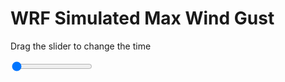 <h1>WRF Simulated Max Wind Gust</h1>
<p>Drag the slider to change the time</p>

<div class="slidecontainer">
<input oninput='setImage(this)' class="slider" type="range" min="0" max="49" value="0" step="1" />
<img id='img'/>
</div>

<script>
var img = document.getElementById('img');
var img_array = ['/assets/images/wrf/w_wrfout_d01_2020-04-08_12:00:00.png',
'/assets/images/wrf/w_wrfout_d01_2020-04-08_13:00:00.png',
'/assets/images/wrf/w_wrfout_d01_2020-04-08_14:00:00.png',
'/assets/images/wrf/w_wrfout_d01_2020-04-08_15:00:00.png',
'/assets/images/wrf/w_wrfout_d01_2020-04-08_16:00:00.png',
'/assets/images/wrf/w_wrfout_d01_2020-04-08_17:00:00.png',
'/assets/images/wrf/w_wrfout_d01_2020-04-08_18:00:00.png',
'/assets/images/wrf/w_wrfout_d01_2020-04-08_19:00:00.png',
'/assets/images/wrf/w_wrfout_d01_2020-04-08_20:00:00.png',
'/assets/images/wrf/w_wrfout_d01_2020-04-08_21:00:00.png',
'/assets/images/wrf/w_wrfout_d01_2020-04-08_22:00:00.png',
'/assets/images/wrf/w_wrfout_d01_2020-04-08_23:00:00.png',
'/assets/images/wrf/w_wrfout_d01_2020-04-09_00:00:00.png',
'/assets/images/wrf/w_wrfout_d01_2020-04-09_01:00:00.png',
'/assets/images/wrf/w_wrfout_d01_2020-04-09_02:00:00.png',
'/assets/images/wrf/w_wrfout_d01_2020-04-09_03:00:00.png',
'/assets/images/wrf/w_wrfout_d01_2020-04-09_04:00:00.png',
'/assets/images/wrf/w_wrfout_d01_2020-04-09_05:00:00.png',
'/assets/images/wrf/w_wrfout_d01_2020-04-09_06:00:00.png',
'/assets/images/wrf/w_wrfout_d01_2020-04-09_07:00:00.png',
'/assets/images/wrf/w_wrfout_d01_2020-04-09_08:00:00.png',
'/assets/images/wrf/w_wrfout_d01_2020-04-09_09:00:00.png',
'/assets/images/wrf/w_wrfout_d01_2020-04-09_10:00:00.png',
'/assets/images/wrf/w_wrfout_d01_2020-04-09_11:00:00.png',
'/assets/images/wrf/w_wrfout_d01_2020-04-09_12:00:00.png',
'/assets/images/wrf/w_wrfout_d01_2020-04-09_13:00:00.png',
'/assets/images/wrf/w_wrfout_d01_2020-04-09_14:00:00.png',
'/assets/images/wrf/w_wrfout_d01_2020-04-09_15:00:00.png',
'/assets/images/wrf/w_wrfout_d01_2020-04-09_16:00:00.png',
'/assets/images/wrf/w_wrfout_d01_2020-04-09_17:00:00.png',
'/assets/images/wrf/w_wrfout_d01_2020-04-09_18:00:00.png',
'/assets/images/wrf/w_wrfout_d01_2020-04-09_19:00:00.png',
'/assets/images/wrf/w_wrfout_d01_2020-04-09_20:00:00.png',
'/assets/images/wrf/w_wrfout_d01_2020-04-09_21:00:00.png',
'/assets/images/wrf/w_wrfout_d01_2020-04-09_22:00:00.png',
'/assets/images/wrf/w_wrfout_d01_2020-04-09_23:00:00.png',
'/assets/images/wrf/w_wrfout_d01_2020-04-10_00:00:00.png',
'/assets/images/wrf/w_wrfout_d01_2020-04-10_01:00:00.png',
'/assets/images/wrf/w_wrfout_d01_2020-04-10_02:00:00.png',
'/assets/images/wrf/w_wrfout_d01_2020-04-10_03:00:00.png',
'/assets/images/wrf/w_wrfout_d01_2020-04-10_04:00:00.png',
'/assets/images/wrf/w_wrfout_d01_2020-04-10_05:00:00.png',
'/assets/images/wrf/w_wrfout_d01_2020-04-10_06:00:00.png',
'/assets/images/wrf/w_wrfout_d01_2020-04-10_07:00:00.png',
'/assets/images/wrf/w_wrfout_d01_2020-04-10_08:00:00.png',
'/assets/images/wrf/w_wrfout_d01_2020-04-10_09:00:00.png',
'/assets/images/wrf/w_wrfout_d01_2020-04-10_10:00:00.png',
'/assets/images/wrf/w_wrfout_d01_2020-04-10_11:00:00.png',
'/assets/images/wrf/w_wrfout_d01_2020-04-10_12:00:00.png',];
function setImage(obj)
{
        var value = obj.value;
        img.src = img_array[value];

}
</script>
